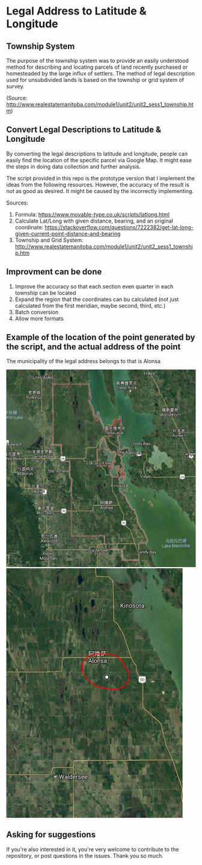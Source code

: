 # Legal Address to Latitude & Longitude

## Township System

The purpose of the township system was to provide an easily understood method for describing
and locating parcels of land recently purchased or homesteaded by the large influx of settlers.
The method of legal description used for unsubdivided lands is based on the township or grid
system of survey.

(Source: http://www.realestatemanitoba.com/module1/unit2/unit2_sess1_township.htm)

## Convert Legal Descriptions to Latitude & Longitude

By converting the legal descriptions to latitude and longitude, people can easily find the location
of the specific parcel via Google Map. It might ease the steps in doing data collection and further
analysis.

The script provided in this repo is the prototype version that I implement the ideas from the following
resources. However, the accuracy of the result is not as good as desired. It might be caused by the incorrectly
implementing.

Sources:
1. Formula: https://www.movable-type.co.uk/scripts/latlong.html
2. Calculate Lat/Long with given distance, bearing, and an original coordinate: https://stackoverflow.com/questions/7222382/get-lat-long-given-current-point-distance-and-bearing
3. Township and Grid System: http://www.realestatemanitoba.com/module1/unit2/unit2_sess1_township.htm

## Improvment can be done
1. Improve the accuracy so that each section even quarter in each township can be located
2. Expand the region that the coordinates can bu calculated (not just calculated from the first meridian, maybe second, third, etc.)
3. Batch conversion
4. Allow more formats

## Example of the location of the point generated by the script, and the actual address of the point
The municipality of the legal address belongs to that is Alonsa

![alt text](https://github.com/Walker17/LegalAddressToLatLong/blob/master/alonsa_example.JPG)
![alt text](https://github.com/Walker17/LegalAddressToLatLong/blob/master/alonsa_example_point.JPG)

## Asking for suggestions
If you're also interested in it, you're very welcome to contribute to the repository, or post questions in the issues. Thank you so much.
